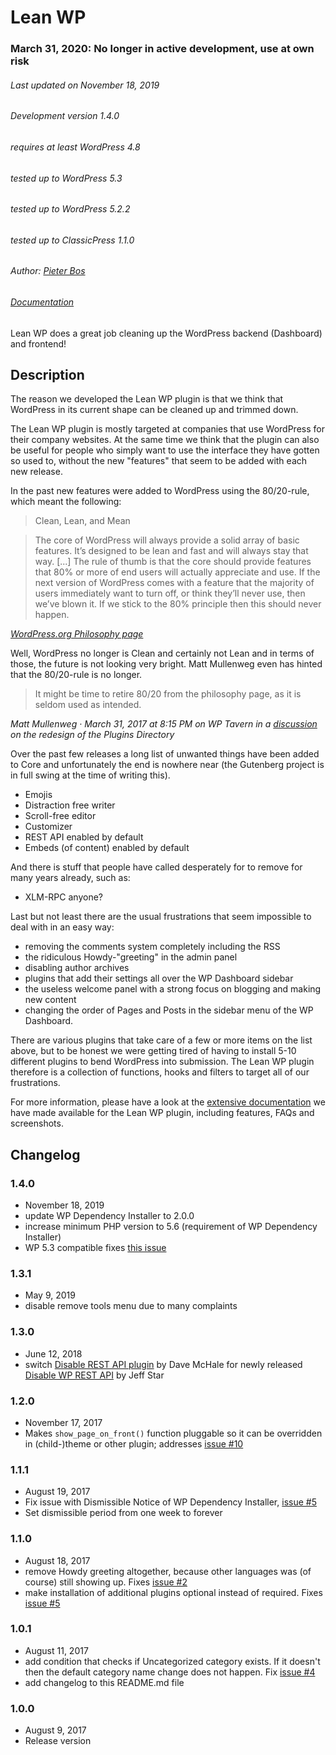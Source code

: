 # Lean WP

### March 31, 2020: No longer in active development, use at own risk

###### Last updated on November 18, 2019
###### Development version 1.4.0
###### requires at least WordPress 4.8
###### tested up to WordPress 5.3
###### tested up to WordPress 5.2.2
###### tested up to ClassicPress 1.1.0
###### Author: [Pieter Bos](https://github.com/senlin)
###### [Documentation](https://so-wp.com/lean-wp-docs)

Lean WP does a great job cleaning up the WordPress backend (Dashboard) and frontend!

## Description

The reason we developed the Lean WP plugin is that we think that WordPress in its current shape can be cleaned up and trimmed down.

The Lean WP plugin is mostly targeted at companies that use WordPress for their company websites. At the same time we think that the plugin can also be useful for people who simply want to use the interface they have gotten so used to, without the new "features" that seem to be added with each new release.

In the past new features were added to WordPress using the 80/20-rule, which meant the following:

> Clean, Lean, and Mean

> The core of WordPress will always provide a solid array of basic features. It’s designed to be lean and fast and will always stay that way. [...] The rule of thumb is that the core should provide features that 80% or more of end users will actually appreciate and use. If the next version of WordPress comes with a feature that the majority of users immediately want to turn off, or think they’ll never use, then we’ve blown it. If we stick to the 80% principle then this should never happen.

_[WordPress.org Philosophy page](https://wordpress.org/about/philosophy/)_

Well, WordPress no longer is Clean and certainly not Lean and in terms of those, the future is not looking very bright. Matt Mullenweg even has hinted that the 80/20-rule is no longer.

> It might be time to retire 80/20 from the philosophy page, as it is seldom used as intended.

_Matt Mullenweg · March 31, 2017 at 8:15 PM on WP Tavern in a [discussion](https://wptavern.com/wordpress-plugin-directory-redesign-why-so-many-people-feel-their-feedback-was-ignored/#comment-216989) on the redesign of the Plugins Directory_

Over the past few releases a long list of unwanted things have been added to Core and unfortunately the end is nowhere near (the Gutenberg project is in full swing at the time of writing this).

* Emojis
* Distraction free writer
* Scroll-free editor
* Customizer
* REST API enabled by default
* Embeds (of content) enabled by default

And there is stuff that people have called desperately for to remove for many years already, such as:

* XLM-RPC anyone?

Last but not least there are the usual frustrations that seem impossible to deal with in an easy way:

* removing the comments system completely including the RSS
* the ridiculous Howdy-"greeting" in the admin panel
* disabling author archives
* plugins that add their settings all over the WP Dashboard sidebar
* the useless welcome panel with a strong focus on blogging and making new content
* changing the order of Pages and Posts in the sidebar menu of the WP Dashboard.

There are various plugins that take care of a few or more items on the list above, but to be honest we were getting tired of having to install 5-10 different plugins to bend WordPress into submission. The Lean WP plugin therefore is a collection of functions, hooks and filters to target all of our frustrations.

For more information, please have a look at the [extensive documentation](https://so-wp.com/lean-wp-docs) we have made available for the Lean WP plugin, including features, FAQs and screenshots.

## Changelog

### 1.4.0

* November 18, 2019
* update WP Dependency Installer to 2.0.0
* increase minimum PHP version to 5.6 (requirement of WP Dependency Installer)
* WP 5.3 compatible fixes [this issue](https://github.com/senlin/lean-wp/issues/17)

### 1.3.1

* May 9, 2019
* disable remove tools menu due to many complaints

### 1.3.0

* June 12, 2018
* switch [Disable REST API plugin](https://wordpress.org/plugins/disable-json-api/) by Dave McHale for newly released [Disable WP REST API](https://wordpress.org/plugins/disable-wp-rest-api/) by Jeff Star

### 1.2.0

* November 17, 2017
* Makes `show_page_on_front()` function pluggable so it can be overridden in (child-)theme or other plugin; addresses [issue #10](https://github.com/senlin/lean-wp/issues/10)

### 1.1.1

* August 19, 2017
* Fix issue with Dismissible Notice of WP Dependency Installer, [issue #5](https://github.com/senlin/lean-wp/issues/5#issuecomment-323379646)
* Set dismissible period from one week to forever

### 1.1.0

* August 18, 2017
* remove Howdy greeting altogether, because other languages was (of course) still showing up. Fixes [issue #2](https://github.com/senlin/lean-wp/issues/2)
* make installation of additional plugins optional instead of required. Fixes [issue #5](https://github.com/senlin/lean-wp/issues/5)

### 1.0.1

* August 11, 2017
* add condition that checks if Uncategorized category exists. If it doesn't then the default category name change does not happen. Fix [issue #4](https://github.com/senlin/lean-wp/issues/4)
* add changelog to this README.md file

### 1.0.0

* August 9, 2017
* Release version
